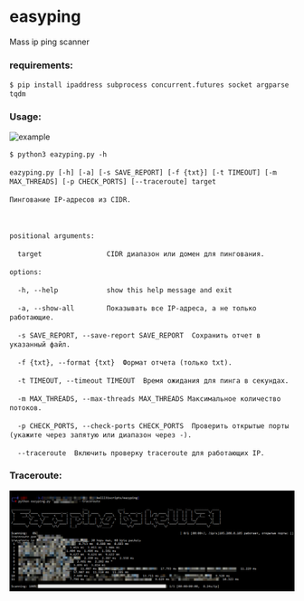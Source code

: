 
[traceroute]: https://github.com/Kelll31/eazyping/blob/main/img/example%20--traceroute.png?raw=true "Traceroute example"
[example]: https://github.com/user-attachments/assets/40429bfd-9cb7-48bb-8327-b84ebc18e45b "Usage example"

# easyping
Mass ip ping scanner

### requirements:
```console
$ pip install ipaddress subprocess concurrent.futures socket argparse tqdm
```

### Usage:
![example]
```console
$ python3 eazyping.py -h

eazyping.py [-h] [-a] [-s SAVE_REPORT] [-f {txt}] [-t TIMEOUT] [-m MAX_THREADS] [-p CHECK_PORTS] [--traceroute] target

Пингование IP-адресов из CIDR.



positional arguments:

  target                CIDR диапазон или домен для пингования.
	
options:

  -h, --help            show this help message and exit 
  
  -a, --show-all        Показывать все IP-адреса, а не только работающие.
  
  -s SAVE_REPORT, --save-report SAVE_REPORT  Сохранить отчет в указанный файл.
  
  -f {txt}, --format {txt}  Формат отчета (только txt).
  
  -t TIMEOUT, --timeout TIMEOUT  Время ожидания для пинга в секундах.
  
  -m MAX_THREADS, --max-threads MAX_THREADS Максимальное количество потоков.
  
  -p CHECK_PORTS, --check-ports CHECK_PORTS  Проверить открытые порты (укажите через запятую или диапазон через -).
  
  --traceroute  Включить проверку traceroute для работающих IP.
```

### Traceroute:
![traceroute]
